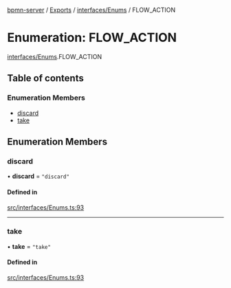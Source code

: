 [bpmn-server](../README.md) / [Exports](../modules.md) / [interfaces/Enums](../modules/interfaces_Enums.md) / FLOW\_ACTION

# Enumeration: FLOW\_ACTION

[interfaces/Enums](../modules/interfaces_Enums.md).FLOW_ACTION

## Table of contents

### Enumeration Members

- [discard](interfaces_Enums.FLOW_ACTION.md#discard)
- [take](interfaces_Enums.FLOW_ACTION.md#take)

## Enumeration Members

### discard

• **discard** = ``"discard"``

#### Defined in

[src/interfaces/Enums.ts:93](https://github.com/linonetwo/bpmn-server/blob/02da6f2/src/interfaces/Enums.ts#L93)

___

### take

• **take** = ``"take"``

#### Defined in

[src/interfaces/Enums.ts:93](https://github.com/linonetwo/bpmn-server/blob/02da6f2/src/interfaces/Enums.ts#L93)
